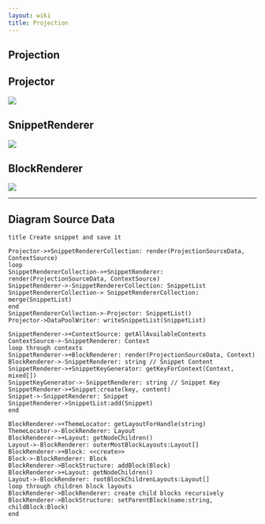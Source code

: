 ```yaml
---
layout: wiki
title: Projection
---
```

## Projection

## Projector
![](http://www.websequencediagrams.com/cgi-bin/cdraw?lz=dGl0bGUgQ3JlYXRlIHNuaXBwZXQgYW5kIHNhdmUgaXQKClByb2plY3Rvci0-K1MAGwZSZW5kZXJlckNvbGxlY3Rpb246IHIADwUoACcHaW9uU291cmNlRGF0YSwgQ29udGV4dAANBikKbG9vcAoAMxkAVhIAMC4AgRYPLT4tAIEcGwCBSwdMaXN0AHYcACAIAIFmFG1lcmdlKAA-CykKZW5kAIFEHC0AgksJAHQNKCkAgmEMRGF0YVBvb2xXcml0ZXI6IHdyaXRlACIMAGUN&s=default)

## SnippetRenderer

![](http://www.websequencediagrams.com/cgi-bin/cdraw?lz=U25pcHBldFJlbmRlcmVyLT4rQ29udGV4dFNvdXJjZTogZ2V0QWxsQXZhaWxhYmxlABcHcwoAGg0tPi0AOg86IABBBwoKbG9vcCB0aHJvdWdoIGMAOAgKAGgSQmxvY2sANwpyAIEPBShQcm9qZWN0aW9uAIENBkRhdGEsAFYIKQoAKA0AdBRzdHJpbmcgLy8gAIFlBwCBFAZudABvFACCCAdLZXlHZW5lcmF0b3IAgX4FS2V5Rm9yAIIUBygAghwHLCBtaXhlZFtdKQCBRQgALAwAZiZLZXkAbRs6Y3JlYXRlKGtleSwAgjUGbnQAZAkAgmEUAINIBwCCSxMAg2IHTGlzdDphZGQoAINyBykKZW5k&s=default)

## BlockRenderer

![](http://www.websequencediagrams.com/cgi-bin/cdraw?lz=QmxvY2tSZW5kZXJlci0-K1RoZW1lTG9jYXRvcjogZ2V0TGF5b3V0Rm9ySGFuZGxlKHN0cmluZykKAB0MLT4tADsNOiAAMAYKAE4QAEcGAFMFTm9kZUNoaWxkcmVuKCkKAGEGADcSb3V0ZXJNb3N0AIEkBQCBBwZzOgCBDwZbXQBQEQCBSgU6IDw8Y3JlYXRlPj4AfQYAgQ8SAIFzBQCBEBAAgggFU3RydWN0dXJlOiBhZGQAghsFKACCIQUpAIEMQ3JvbwCBRAYAgXMIAIFBEWxvb3AgdGhyb3VnaCBjAIIaByBibG9jayBsAIF5BgCBIhUAgnIKAIF1BgA2BgAzBnMgcmVjdXJzaXZlbHkAgVUgc2V0UGFyZW4AgmwGKG5hbWU6AINvBiwAgQoGAIJeBgCCDAdlbmQK&s=default)

-----

## Diagram Source Data

```
title Create snippet and save it

Projector->+SnippetRendererCollection: render(ProjectionSourceData, ContextSource)
loop
SnippetRendererCollection->+SnippetRenderer: render(ProjectionSourceData, ContextSource)
SnippetRenderer->-SnippetRendererCollection: SnippetList
SnippetRendererCollection-> SnippetRendererCollection: merge(SnippetList)
end
SnippetRendererCollection->-Projector: SnippetList()
Projector->DataPoolWriter: writeSnippetList(SnippetList)
```

```
SnippetRenderer->+ContextSource: getAllAvailableContexts
ContextSource->-SnippetRenderer: Context
loop through contexts
SnippetRenderer->+BlockRenderer: render(ProjectionSourceData, Context)
BlockRenderer->-SnippetRenderer: string // Snippet Content
SnippetRenderer->+SnippetKeyGenerator: getKeyForContext(Context, mixed[])
SnippetKeyGenerator->-SnippetRenderer: string // Snippet Key
SnippetRenderer->+Snippet:create(key, content)
Snippet->-SnippetRenderer: Snippet
SnippetRenderer->SnippetList:add(Snippet)
end
```

```
BlockRenderer->+ThemeLocator: getLayoutForHandle(string)
ThemeLocator->-BlockRenderer: Layout
BlockRenderer->+Layout: getNodeChildren()
Layout->-BlockRenderer: outerMostBlockLayouts:Layout[]
BlockRenderer->+Block: <<create>>
Block->-BlockRenderer: Block
BlockRenderer->BlockStructure: addBlock(Block)
BlockRenderer->+Layout: getNodeChildren()
Layout->-BlockRenderer: rootBlockChildrenLayouts:Layout[]
loop through children block layouts
BlockRenderer->BlockRenderer: create child blocks recursively
BlockRenderer->BlockStructure: setParentBlock(name:string, childBlock:Block)
end
```
